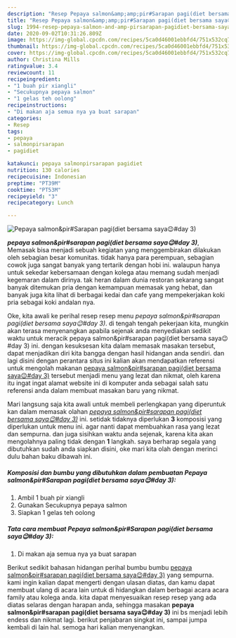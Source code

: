 ```yaml
---
description: "Resep Pepaya salmon&amp;amp;pir#Sarapan pagi(diet bersama saya😉#day 3) Lezat"
title: "Resep Pepaya salmon&amp;amp;pir#Sarapan pagi(diet bersama saya😉#day 3) Lezat"
slug: 1994-resep-pepaya-salmon-and-amp-pirsarapan-pagidiet-bersama-sayaday-3-lezat
date: 2020-09-02T10:31:26.809Z
image: https://img-global.cpcdn.com/recipes/5ca0d46001ebbfd4/751x532cq70/pepaya-salmonpirsarapan-pagidiet-bersama-saya😉day-3-foto-resep-utama.jpg
thumbnail: https://img-global.cpcdn.com/recipes/5ca0d46001ebbfd4/751x532cq70/pepaya-salmonpirsarapan-pagidiet-bersama-saya😉day-3-foto-resep-utama.jpg
cover: https://img-global.cpcdn.com/recipes/5ca0d46001ebbfd4/751x532cq70/pepaya-salmonpirsarapan-pagidiet-bersama-saya😉day-3-foto-resep-utama.jpg
author: Christina Mills
ratingvalue: 3.4
reviewcount: 11
recipeingredient:
- "1 buah pir xiangli"
- "Secukupnya pepaya salmon"
- "1 gelas teh oolong"
recipeinstructions:
- "Di makan aja semua nya ya buat sarapan"
categories:
- Resep
tags:
- pepaya
- salmonpirsarapan
- pagidiet

katakunci: pepaya salmonpirsarapan pagidiet 
nutrition: 130 calories
recipecuisine: Indonesian
preptime: "PT39M"
cooktime: "PT53M"
recipeyield: "3"
recipecategory: Lunch

---
```



![Pepaya salmon&amp;pir#Sarapan pagi(diet bersama saya😉#day 3)](https://img-global.cpcdn.com/recipes/5ca0d46001ebbfd4/751x532cq70/pepaya-salmonpirsarapan-pagidiet-bersama-saya😉day-3-foto-resep-utama.jpg)

<b><i>pepaya salmon&amp;pir#sarapan pagi(diet bersama saya😉#day 3)</i></b>, Memasak bisa menjadi sebuah kegiatan yang menggembirakan dilakukan oleh sebagian besar komunitas. tidak hanya para perempuan, sebagian cowok juga sangat banyak yang tertarik dengan hobi ini. walaupun hanya untuk sekedar kebersamaan dengan kolega atau memang sudah menjadi kegemaran dalam dirinya. tak heran dalam dunia restoran sekarang sangat banyak ditemukan pria dengan kemampuan memasak yang hebat, dan banyak juga kita lihat di berbagai kedai dan cafe yang mempekerjakan koki pria sebagai koki andalan nya.



Oke, kita awali ke perihal resep resep menu <i>pepaya salmon&amp;pir#sarapan pagi(diet bersama saya😉#day 3)</i>. di tengah tengah pekerjaan kita, mungkin akan terasa menyenangkan apabila sejenak anda menyediakan sedikit waktu untuk meracik pepaya salmon&amp;pir#sarapan pagi(diet bersama saya😉#day 3) ini. dengan kesuksesan kita dalam memasak masakan tersebut, dapat menjadikan diri kita bangga dengan hasil hidangan anda sendiri. dan lagi disini dengan perantara situs ini kalian akan mendapatkan referensi untuk mengolah makanan <u>pepaya salmon&amp;pir#sarapan pagi(diet bersama saya😉#day 3)</u> tersebut menjadi menu yang lezat dan nikmat, oleh karena itu ingat ingat alamat website ini di komputer anda sebagai salah satu referensi anda dalam membuat masakan baru yang nikmat.


Mari langsung saja kita awali untuk membeli perlengkapan yang diperuntuk kan dalam memasak olahan <u><i>pepaya salmon&amp;pir#sarapan pagi(diet bersama saya😉#day 3)</i></u> ini. setidak tidaknya diperlukan <b>3</b> komposisi yang diperlukan untuk menu ini. agar nanti dapat membuahkan rasa yang lezat dan sempurna. dan juga sisihkan waktu anda sejenak, karena kita akan mengolahnya paling tidak dengan <b>1</b> langkah. saya berharap segala yang dibutuhkan sudah anda siapkan disini, oke mari kita olah dengan merinci dulu bahan baku dibawah ini.

<!--inarticleads1-->

##### Komposisi dan bumbu yang dibutuhkan dalam pembuatan Pepaya salmon&amp;pir#Sarapan pagi(diet bersama saya😉#day 3):

1. Ambil 1 buah pir xiangli
1. Gunakan Secukupnya pepaya salmon
1. Siapkan 1 gelas teh oolong




<!--inarticleads2-->

##### Tata cara membuat Pepaya salmon&amp;pir#Sarapan pagi(diet bersama saya😉#day 3):

1. Di makan aja semua nya ya buat sarapan




Berikut sedikit bahasan hidangan perihal bumbu bumbu <u>pepaya salmon&amp;pir#sarapan pagi(diet bersama saya😉#day 3)</u> yang sempurna. kami ingin kalian dapat mengerti dengan ulasan diatas, dan kamu dapat membuat ulang di acara lain untuk di hidangkan dalam berbagai acara acara family atau kolega anda. kita dapat menyesuaikan resep resep yang ada diatas selaras dengan harapan anda, sehingga masakan <b>pepaya salmon&amp;pir#sarapan pagi(diet bersama saya😉#day 3)</b> ini bs menjadi lebih endess dan nikmat lagi. berikut penjabaran singkat ini, sampai jumpa kembali di lain hal. semoga hari kalian menyenangkan.
